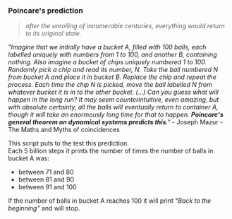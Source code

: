 ### Poincare's prediction

> *after the unrolling of innumerable centuries, everything would return to its original state.*

  *"Imagine that we initially have a bucket A, filled with 100 balls, each labelled uniquely with numbers from 1 to 100, and another B, containing nothing. Also imagine a bucket of chips uniquely numbered 1 to 100. Randomly pick a chip and read its number, N. Take the ball numbered N from bucket A and place it in bucket B. Replace the  chip and repeat the process. Each time the chip N is picked, move the ball labelled N from whatever bucket it is in to the other bucket. (...) Can you guess what will happen in the long run? It may seem counterintuitive, even amazing, but with absolute certainty, all the balls will eventually return to  container A, though it will take an enormously long time for that to happen. **Poincare's general theorem on dynamical systems predicts this**."* - Joseph Mazur - The Maths and Myths of coincidences

This script puts to the test this prediction.  
Each 5 billion steps it prints the number of times the number of balls in bucket A was:  
* between 71 and 80
* between 81 and 90
* between 91 and 100

If the number of balls in bucket A reaches 100 it will print *"Back to the beginning"* and will stop. 
